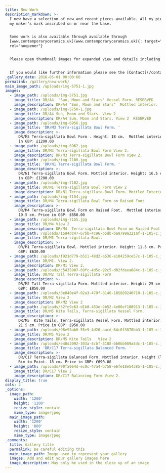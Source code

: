 ```yaml
---
title: New Work
description_markdown: >-
  I now have a selection of new and recent pieces available. All my pieces have
  my maker's mark inscribed on or near the base.


  Some work is also available through available through
  [www.contemporaryceramics.uk](www.contemporaryceramics.uk){: target="_blank"
  rel="noopener"}


  Please open thumbnail images for expanded view and details including price.


  If you would like further information please see the [Contact](/contact) page.
_gallery_date: 2016-05-01 00:00:00
permalink: /gallery/new-work/
main_image_path: /uploads/img-5751-1.jpg
images:
  - image_path: /uploads/img-5751.jpg
    image_title: DR/A4  'Sun, Moon and Stars' Vessel Form. RESERVED
    image_description: DR/A4 "Sun, Moon and Stars"  Mottled interior.   RESERVED
  - image_path: /uploads/img-5750-1.jpg
    image_title: DR/A4 Sun, Moon and Stars. View 2
    image_description: DR/A4 Sun, Moon and Stars. View 2  RESERVED
  - image_path: /uploads/img-6958.jpg
    image_title: 'DR/M3 Terra-sigillata Bowl Form. '
    image_description: >-
      DR/M3 Terra-sigillata Bowl Form . Height: 18 cm.  Mottled interior. Price
      in GBP: £1200.00
  - image_path: /uploads/img-6962.jpg
    image_title: DR/M3 Terra-sigillata Bowl Form View 2.
    image_description: DR/M3 Terra-sigillata Bowl Form View 2.
  - image_path: /uploads/img-7100.jpg
    image_title: 'DR/N1 Terra-sigillata Bowl Form. '
    image_description: >-
      DR/N1 Terra-sigillata Bowl Form. Mottled interior. Height: 16.5 cm.  Price
      in GBP: £1200.00
  - image_path: /uploads/img-7102.jpg
    image_title: DR/N1 Terra-sigillata Bowl Form View 2
    image_description: DR/N1 Terra-sigillata Bowl Form. Mottled Interior. View 2.
  - image_path: /uploads/img-7154.jpg
    image_title: DR/M4 Terra-sigillata Bowl Form on Raised Foot
    image_description: >-
      DR/M4 Terra-sigillata Bowl Form on Raised Foot.  Mottled interior. Height:
      19.5 cm. Price in GBP: £850.00
  - image_path: /uploads/img-7155.jpg
    image_title: DR/M4 View 2
    image_description: DR/M4  Terra-sigillata Bowl Form on Raised Foot. View 2
  - image_path: /uploads/1594dc47-67bb-4c96-b5db-ba9799a321af-1-105-c.jpg
    image_title: DR/M1 Terra-sigillata Bowl.
    image_description: >-
      DR/M1 Terra-sigillata Bowl. Mottled interior. Height: 11.5 cm. Price in
      GBP: £630.00
  - image_path: /uploads/f921d779-b511-48d2-a536-e104259ce57c-1-105-c.jpg
    image_title: DR/M1. View 2.
    image_description: DR/M1 View 2.
  - image_path: /uploads/c5435907-69fc-4d5c-92c5-d02fdeea684c-1-105-c.jpg
    image_title: DR/M2 Tall Terra-sigillata Form
    image_description: >-
      DR/M2 Tall Terra-sigillata Form. Mottled interior. Height: 25 cm. Price in
      GBP: £850.00
  - image_path: /uploads/8e840e4f-02a3-470f-8140-185889240710-1-105-c.jpg
    image_title: DR/M2 View 2
    image_description: DR/M2 View 2
  - image_path: /uploads/32fe9c63-d1b0-453e-9b52-4e06ef108913-1-105-c.jpg
    image_title: DR/M5 Kite Tails, Terra-sigillata Vessel Form.
    image_description: >-
      DR/M5  Kite Tails, Terra-sigillata Vessel Form. Mottled interior. Height:
      21.5 cm. Price in GBP: £950.00
  - image_path: /uploads/98e98ab0-55e9-4d26-aacd-64c0f3070bb3-1-105-c-1.jpg
    image_title: DR/M5 View 2
    image_description: DR/M5 Kite Tails   View 2
  - image_path: /uploads/e40d2092-303a-4cbf-8108-bb0bb089a4dc-1-105-c.jpg
    image_title: 'DR/C17 Terra-sigillata Balanced Form. '
    image_description: >-
      DR/C17 Terra-sigillata Balanced Form. Mottled interior. Height (length)
      Rim to Point. 18 cm. Price in GBP: £690.00
  - image_path: /uploads/90f5064d-ec0c-47a4-b758-e6fe18e54385-1-105-c.jpg
    image_title: DR/C17 View 2
    image_description: DR/C17 Balancing Form View 2.
display_title: true
cols: 2
_options:
  image_path:
    width: '1200'
    height: '1200'
    resize_style: contain
    mime_type: image/jpeg
  main_image_path:
    width: '1200'
    height: '800'
    resize_style: contain
    mime_type: image/jpeg
_comments:
  title: Gallery title
  permalink: Be careful editing this
  main_image_path: Image used to represent your gallery
  images: Add and edit your gallery images here
  image_description: May only be used in the close up of an image
---
```


